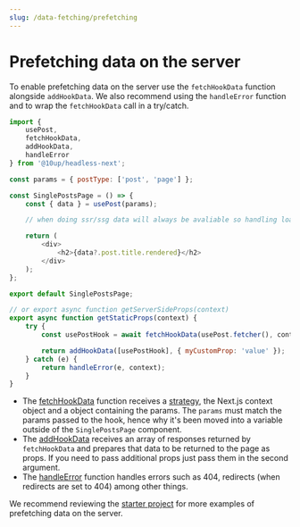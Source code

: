 ```yaml
---
slug: /data-fetching/prefetching
---
```

# Prefetching data on the server

To enable prefetching data on the server use the `fetchHookData` function alongside `addHookData`.
We also recommend using the `handleError` function and to wrap the `fetchHookData` call in a try/catch.

```js title="src/pages/[...path].js"
import { 
    usePost, 
    fetchHookData, 
    addHookData, 
    handleError
} from '@10up/headless-next';

const params = { postType: ['post', 'page'] };

const SinglePostsPage = () => {
	const { data } = usePost(params);

	// when doing ssr/ssg data will always be avaliable so handling loading/error state is optional

	return (
		<div>
			<h2>{data?.post.title.rendered}</h2>
		</div>
	);
};

export default SinglePostsPage;

// or export async function getServerSideProps(context)
export async function getStaticProps(context) {
	try {
        const usePostHook = await fetchHookData(usePost.fetcher(), context, { params });

		return addHookData([usePostHook], { myCustomProp: 'value' });
	} catch (e) {
		return handleError(e, context);
	}
}
```

- The [fetchHookData](/api/modules/10up_headless_next#fetchhookdata) function receives a [strategy](/api/classes/10up_headless_core.AbstractFetchStrategy/), the Next.js context object and a object containing the params. The `params` must match the params passed to the hook, hence why it's been moved into a variable outside of the `SinglePostsPage` component.
- The [addHookData](/api/modules/10up_headless_next#addhookdata) receives an array of responses returned by `fetchHookData` and prepares that data to be returned to the page as props. If you need to pass additional props just pass them in the second argument.
- The [handleError](/api/modules/10up_headless_next#ahandleError) function handles errors such as 404, redirects (when redirects are set to 404) among other things.

We recommend reviewing the [starter project](https://github.com/10up/headless/tree/develop/projects/wp-nextjs) for more examples of prefetching data on the server.